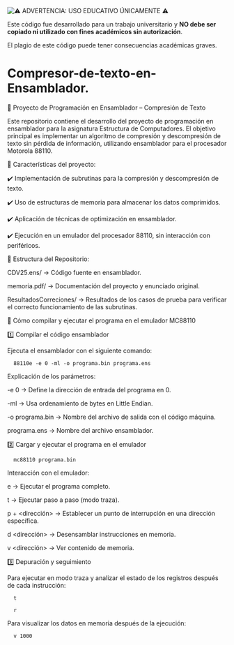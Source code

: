 ![⚠️ ADVERTENCIA: USO EDUCATIVO ÚNICAMENTE ⚠️](https://img.shields.io/badge/⚠️-No_Plagiar-red)

Este código fue desarrollado para un trabajo universitario y **NO debe ser copiado ni utilizado con fines académicos sin autorización**.  

El plagio de este código puede tener consecuencias académicas graves.  



# Compresor-de-texto-en-Ensamblador.
📌 Proyecto de Programación en Ensamblador – Compresión de Texto

Este repositorio contiene el desarrollo del proyecto de programación en ensamblador para la asignatura Estructura de Computadores. El objetivo principal es implementar un algoritmo de compresión y descompresión de texto sin pérdida de información, utilizando ensamblador para el procesador Motorola 88110.

🔹 Características del proyecto:

  ✔️ Implementación de subrutinas para la compresión y descompresión de texto.

  ✔️ Uso de estructuras de memoria para almacenar los datos comprimidos.

  ✔️ Aplicación de técnicas de optimización en ensamblador.

  ✔️ Ejecución en un emulador del procesador 88110, sin interacción con periféricos.



📂 Estructura del Repositorio:

  CDV25.ens/ → Código fuente en ensamblador.

  memoria.pdf/ → Documentación del proyecto y enunciado original.

  ResultadosCorreciones/ → Resultados de los casos de prueba para verificar el correcto funcionamiento de las subrutinas.



🚀 Cómo compilar y ejecutar el programa en el emulador MC88110

  1️⃣ Compilar el código ensamblador

  Ejecuta el ensamblador con el siguiente comando:

      88110e -e 0 -ml -o programa.bin programa.ens


  Explicación de los parámetros:

   -e 0 → Define la dirección de entrada del programa en 0.

   -ml → Usa ordenamiento de bytes en Little Endian.

   -o programa.bin → Nombre del archivo de salida con el código máquina.

   programa.ens → Nombre del archivo ensamblador.



2️⃣ Cargar y ejecutar el programa en el emulador

      mc88110 programa.bin

Interacción con el emulador:

  e → Ejecutar el programa completo.

  t → Ejecutar paso a paso (modo traza).

  p + <dirección> → Establecer un punto de interrupción en una dirección específica.

  d <dirección> → Desensamblar instrucciones en memoria.

  v <dirección> → Ver contenido de memoria.



3️⃣ Depuración y seguimiento

Para ejecutar en modo traza y analizar el estado de los registros después de cada instrucción:

      t
      
      r
      
Para visualizar los datos en memoria después de la ejecución:

      v 1000
